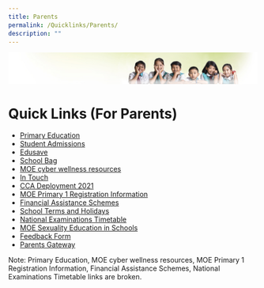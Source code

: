 ```yaml
---
title: Parents
permalink: /Quicklinks/Parents/
description: ""
---
```



![](/images/Banner.jpg)

Quick Links (For Parents)
===========

*   [Primary Education](http://www.moe.gov.sg/education/primary/)
*   [Student Admissions](https://www.moe.gov.sg/admissions)
*   [Edusave](https://www.moe.gov.sg/education/edusave)
*   [School Bag](http://www.schoolbag.sg/)
*   [MOE cyber wellness resources](https://ictconnection.moe.edu.sg/cyber-wellness)
*  [In Touch](/for-parent/In-Touch-Newsletter/)
*  [CCA Deployment 2021](/cca/CCA-Schedule/)
*  [MOE Primary 1 Registration Information](https://www.moe.gov.sg/admissions/primary-one-registration)    
*   [Financial Assistance Schemes](https://www.moe.gov.sg/education/financial-assistance)
*   [School Terms and Holidays](https://www.moe.gov.sg/education/school-terms-and-important-dates)
*   [National Examinations Timetable](https://www.moe.gov.sg/education/national-exams-timetable)
*   [MOE Sexuality Education in Schools](/for-parent/MOE-Sexuality-Education-Programme/)
*   [Feedback Form](https://forms.cwp.gov.sg/zhonghuapri/FormR6W8R)
*   [Parents Gateway](https://pg.moe.edu.sg/faq)

Note: Primary Education, MOE cyber wellness resources, MOE Primary 1 Registration Information, Financial Assistance Schemes, National Examinations Timetable links are broken. 